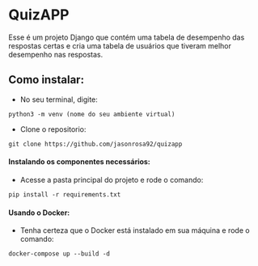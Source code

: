 # QuizAPP
Esse é um projeto Django que contém uma tabela de desempenho das respostas certas e cria uma tabela de usuários que tiveram melhor desempenho nas respostas. 

## Como instalar:

- No seu terminal, digite:

```commandline
python3 -m venv (nome do seu ambiente virtual)
```

- Clone o repositorio:

```commandline
git clone https://github.com/jasonrosa92/quizapp
 ```

#### Instalando os componentes necessários:
- Acesse a pasta principal do projeto e rode o comando:


```commandline
pip install -r requirements.txt
```

#### Usando o Docker:

- Tenha certeza que o Docker está instalado em sua máquina e rode o comando:
```
docker-compose up --build -d
```